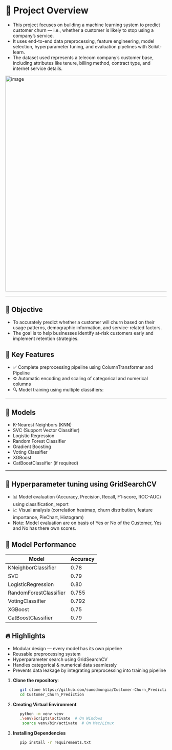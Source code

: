 # 📘 Project Overview

- This project focuses on building a machine learning system to predict customer churn — i.e., whether a customer is likely to stop using a company’s service. 
- It uses end-to-end data preprocessing, feature engineering, model selection, hyperparameter tuning, and evaluation pipelines with Scikit-learn.
- The dataset used represents a telecom company’s customer base, including attributes like tenure, billing method, contract type, and internet service details.

<img width="636" height="671" alt="image" src="https://github.com/user-attachments/assets/984713e7-8fe8-4be8-a039-13ad765ce8f2" />

---

## 🎯 Objective
- To accurately predict whether a customer will churn based on their usage patterns, demographic information, and service-related factors.
- The goal is to help businesses identify at-risk customers early and implement retention strategies.

## 🧠 Key Features

- ✅ Complete preprocessing pipeline using ColumnTransformer and Pipeline
- ⚙️ Automatic encoding and scaling of categorical and numerical columns
- 🔍 Model training using multiple classifiers:

---

## 🤖 Models

- K-Nearest Neighbors (KNN)
- SVC (Support Vector Classifier)
- Logistic Regression
- Random Forest Classifier
- Gradient Boosting
- Voting Classifier
- XGBoost 
- CatBoostClassifier (if required)

---

## 🔧 Hyperparameter tuning using GridSearchCV

- 📊 Model evaluation (Accuracy, Precision, Recall, F1-score, ROC-AUC) using classification_report
- 📈 Visual analysis (correlation heatmap, churn distribution, feature importance, PieChart, Histogram)
- Note: Model evaluation are on basis of Yes or No of the Customer, Yes and No has there own scores.

## 🧪 Model Performance
|          Model          | Accuracy| 
|-------------------------|---------|
|  KNeighborClassifier    |   0.78  |
|  SVC                    |   0.79  |
|  LogisticRegression     |   0.80  |
|  RandomForestClassifier |  0.755  |
|  VotingClassifier       |  0.792  |
|  XGBoost                |   0.75  |
|  CatBoostClassifier     |   0.79  |


## 🔥 Highlights

- Modular design — every model has its own pipeline
- Reusable preprocessing system
- Hyperparameter search using GridSearchCV
- Handles categorical & numerical data seamlessly
- Prevents data leakage by integrating preprocessing into training pipeline


1. **Clone the repository**:
   ```bash
      git clone https://github.com/sunodmongia/Customer-Churn_Prediction.git
      cd Customer_Churn_Prediction


2. **Creating Virtual Environment**
    ```bash
       python -m venv venv
       .\env\Scripts\activate  # On Windows
        source venv/bin/activate  # On Mac/Linux

3. **Installing Dependencies**
    ```bash
       pip install -r requirements.txt


